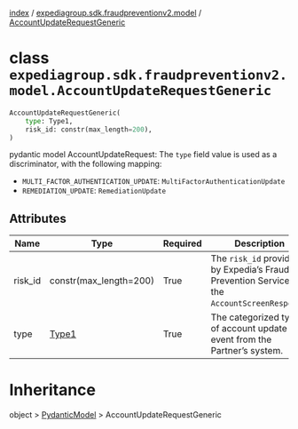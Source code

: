 [index](index.md) /
[expediagroup.sdk.fraudpreventionv2.model](expediagroup.sdk.fraudpreventionv2.model.md)
/ [AccountUpdateRequestGeneric](AccountUpdateRequestGeneric.md)

# class `expediagroup.sdk.fraudpreventionv2.model.AccountUpdateRequestGeneric`

```python
AccountUpdateRequestGeneric(
    type: Type1,
    risk_id: constr(max_length=200),
)
```

pydantic model AccountUpdateRequest: The `type` field value is used as a
discriminator, with the following mapping:

- `MULTI_FACTOR_AUTHENTICATION_UPDATE`:
  `MultiFactorAuthenticationUpdate`
- `REMEDIATION_UPDATE`: `RemediationUpdate`

## Attributes

| Name    | Type                   | Required | Description                                                                                  |
| ------- | ---------------------- | -------- | -------------------------------------------------------------------------------------------- |
| risk_id | constr(max_length=200) | True     | The `risk_id` provided by Expedia’s Fraud Prevention Service in the `AccountScreenResponse`. |
| type    | [Type1](Type1.md)      | True     | The categorized type of account update event from the Partner’s system.                      |

# Inheritance

object > [PydanticModel](PydanticModel.md) >
AccountUpdateRequestGeneric
